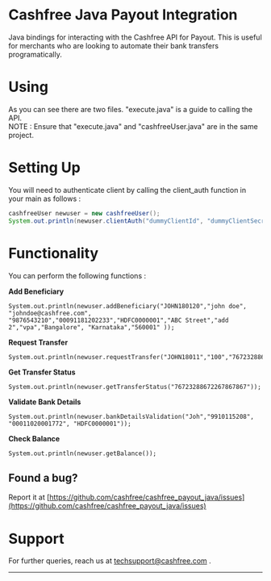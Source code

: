 #  Cashfree Java Payout Integration 

Java bindings for interacting with the Cashfree API for Payout. This is useful for merchants who are looking to automate their bank transfers programatically. 

# Using 

As you can see there are two files. "execute.java" is a guide to calling the API. <br />
NOTE : Ensure that "execute.java" and "cashfreeUser.java" are in the same project.

# Setting Up

You will need to authenticate client by calling the client_auth function in your main as follows : 

```java
cashfreeUser newuser = new cashfreeUser();                                                                                                                                          
System.out.println(newuser.clientAuth("dummyClientId", "dummyClientSecret","TEST/PROD"));  
```



# Functionality

You can perform the following functions : 

**Add Beneficiary**
```
System.out.println(newuser.addBeneficiary("JOHN180120","john doe", "johndoe@cashfree.com", "9876543210","00091181202233","HDFC0000001","ABC Street","add 2","vpa","Bangalore", "Karnataka","560001" ));

```

**Request Transfer**
```
System.out.println(newuser.requestTransfer("JOHN18011","100","76723288672267867867","banktransfer","optional"));
```
**Get Transfer Status**

```
System.out.println(newuser.getTransferStatus("76723288672267867867"));
```
**Validate Bank Details**

```
System.out.println(newuser.bankDetailsValidation("Joh","9910115208", "00011020001772", "HDFC0000001"));
```

**Check Balance**

```
System.out.println(newuser.getBalance());
```

## Found a bug?

Report it at [https://github.com/cashfree/cashfree_payout_java/issues](https://github.com/cashfree/cashfree_payout_java/issues)

# Support

For further queries, reach us at techsupport@cashfree.com .

********************************************************************************** 

